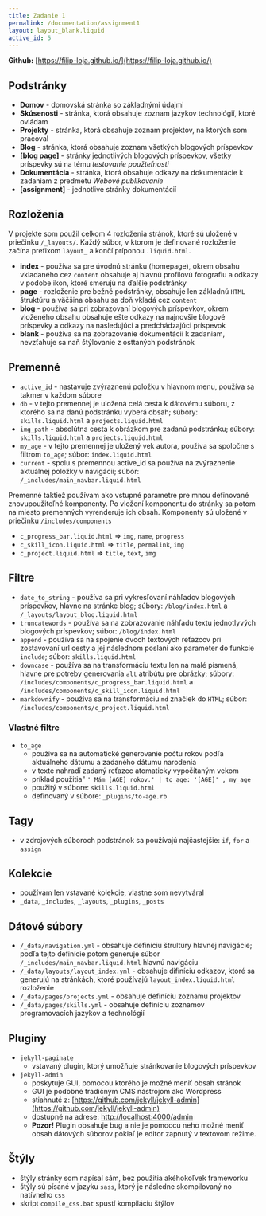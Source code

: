 ```yaml
---
title: Zadanie 1
permalink: /documentation/assignment1
layout: layout_blank.liquid
active_id: 5
---
```


**Github:** [https://filip-loja.github.io/](https://filip-loja.github.io/)

## Podstránky
* **Domov** - domovská stránka so základnými údajmi
* **Skúsenosti** - stránka, ktorá obsahuje zoznam jazykov technológií, ktoré ovládam
* **Projekty** - stránka, ktorá obsahuje zoznam projektov, na ktorých som pracoval
* **Blog** - stránka, ktorá obsahuje zoznam všetkých blogových príspevkov
* **[blog page]** - stránky jednotlivých blogových príspevkov, všetky príspevky sú na tému *testovanie použteľnosti*
* **Dokumentácia** - stránka, ktorá obsahuje odkazy na dokumentácie k zadaniam z predmetu *Webové publikovanie*
* **[assignment]** - jednotlive stránky dokumentácií


## Rozloženia
V projekte som použil celkom 4 rozloženia stránok, ktoré sú uložené v priečinku `/_layouts/`. Každý súbor, v ktorom je definované rozloženie začína prefixom `layout_` a končí príponou `.liquid.html`.
* **index** - používa sa pre úvodnú stránku (homepage), okrem obsahu vkladaného cez `content` obsahuje aj hlavnú profilovú fotografiu a odkazy v podobe ikon, ktoré smerujú na ďalšie podstránky
* **page** - rozloženie pre bežné podstránky, obsahuje len základnú `HTML` štruktúru a väčšina obsahu sa doň vkladá cez `content`
* **blog** - používa sa pri zobrazovaní blogových príspevkov, okrem vloženého obsahu obsahuje ešte odkazy na najnovšie blogové príspevky a odkazy na nasledujúci a predchádzajúci príspevok
* **blank** - používa sa na zobrazovanie dokumentácií k zadaniam, nevzťahuje sa naň štýlovanie z osttaných podstránok

## Premenné
* `active_id` - nastavuje zvýraznenú položku v hlavnom menu, používa sa takmer v každom súbore
* `db` - v tejto premennej je uložená celá cesta k dátovému súboru, z ktorého sa na danú podstránku vyberá obsah; súbory: `skills.liquid.html` a `projects.liquid.html`
* `img_path` - absolútna cesta k obrázkom pre zadanú podstránku; súbory: `skills.liquid.html` a `projects.liquid.html`
* `my_age` - v tejto premennej je uložený vek autora, používa sa spoločne s filtrom `to_age`; súbor: `index.liquid.html`
* `current` - spolu s premennou active_id sa používa na zvýraznenie aktuálnej položky v navigácií; súbor: `/_includes/main_navbar.liquid.html`

Premenné taktiež používam ako vstupné parametre pre mnou definované znovupoužiteľné komponenty. Po vložení komponentu do stránky sa potom na miesto premenných vyrenderuje ich obsah. Komponenty sú uložené v priečinku `/includes/components`
* `c_progress_bar.liquid.html` => `img`, `name`, `progress`
* `c_skill_icon.liquid.html` => `title`, `permalink`, `img`
* `c_project.liquid.html` => `title`, `text`, `img`

## Filtre
* `date_to_string` - používa sa pri vykresľovaní náhľadov blogových príspevkov, hlavne na stránke blog; súbory: `/blog/index.html` a `/_layouts/layout_blog.liquid.html`
* `truncatewords` - používa sa na zobrazovanie náhľadu textu jednotlyvých blogových príspevkov; súbor: `/blog/index.html`
* `append` - používa sa na spojenie dvoch textových reťazcov pri zostavovaní url cesty a jej následnom poslaní ako parameter do funkcie `include`; súbor: `skills.liquid.html`
* `downcase` - používa sa na transformáciu textu len na malé písmená, hlavne pre potreby generovania `alt` atribútu pre obrázky; súbory: `/includes/components/c_progress_bar.liquid.html` a `/includes/components/c_skill_icon.liquid.html`
* `markdownify` - používa sa na transformáciu `md` značiek do `HTML`; súbor: `/includes/components/c_project.liquid.html`

### Vlastné filtre
* `to_age`
    * používa sa na automatické generovanie počtu rokov podľa aktuálneho dátumu a zadaného dátumu narodenia
    * v texte nahradí zadaný reťazec atomaticky vypočítaným vekom
    * príklad použitia" `' Mám [AGE] rokov.' | to_age: '[AGE]' , my_age `
    * použitý v súbore: `skills.liquid.html`
    * definovaný v súbore: `_plugins/to-age.rb`

## Tagy
* v zdrojových súboroch podstránok sa používajú najčastejšie: `if`, `for` a `assign`

## Kolekcie
* používam len vstavané kolekcie, vlastne som nevytváral
* `_data`, `_includes`, `_layouts`, `_plugins`, `_posts`

## Dátové súbory
* `/_data/navigation.yml` - obsahuje definíciu štrultúry hlavnej navigácie; podľa tejto definície potom generuje súbor `/_includes/main_navbar.liquid.html` hlavnú navigáciu
* `/_data/layouts/layout_index.yml` - obsahuje difiníciu odkazov, ktoré sa generujú na stránkách, ktoré používajú `layout_index.liquid.html` rozloženie
* `/_data/pages/projects.yml` - obsahuje definíciu zoznamu projektov
* `/_data/pages/skills.yml` - obsahuje definíciu zoznamov programovacích jazykov a technológií

## Pluginy
* `jekyll-paginate`
    * vstavaný plugin, ktorý umožňuje stránkovanie blogových príspevkov
* `jekyll-admin`
    * poskytuje GUI, pomocou ktorého je možné meniť obsah stránok
    * GUI je podobné tradičným CMS nástrojom ako Wordpress
    * stiahnuté z: [https://github.com/jekyll/jekyll-admin](https://github.com/jekyll/jekyll-admin)
    * dostupné na adrese: [http://localhost:4000/admin](http://localhost:4000/admin)
    * **Pozor!** Plugin obsahuje bug a nie je pomoocu neho možné meniť obsah dátových súborov pokiaľ je editor zapnutý v textovom režime.

## Štýly
* štýly stránky som napísal sám, bez použitia akéhokoľvek frameworku
* štýly sú písané v jazyku `sass`, ktorý je následne skompilovaný no natívneho `css`
* skript `compile_css.bat` spustí kompiláciu štýlov



